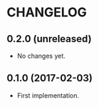 # CHANGELOG

## 0.2.0 (unreleased)

- No changes yet.


## 0.1.0 (2017-02-03)

- First implementation.
